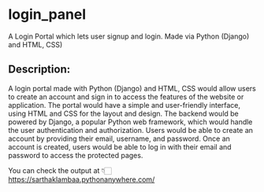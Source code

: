 # login_panel
A Login Portal which lets user signup and login.
Made via Python (Django) and HTML, CSS)

<h2> Description: </h2>
<p> A login portal made with Python (Django) and HTML, CSS would allow users to create an account and sign in to access the features of the website or application. The portal would have a simple and user-friendly interface, using HTML and CSS for the layout and design. The backend would be powered by Django, a popular Python web framework, which would handle the user authentication and authorization. Users would be able to create an account by providing their email, username, and password. Once an account is created, users would be able to log in with their email and password to access the protected pages. <p>

You can check the output at 👇🏻 <br>
https://sarthaklambaa.pythonanywhere.com/

